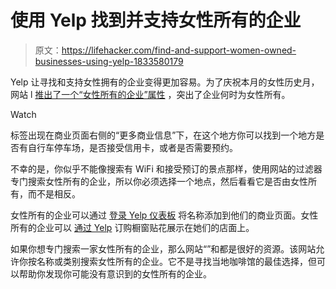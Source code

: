 # 使用 Yelp 找到并支持女性所有的企业

> 原文：<https://lifehacker.com/find-and-support-women-owned-businesses-using-yelp-1833580179>

Yelp 让寻找和支持女性拥有的企业变得更加容易。为了庆祝本月的女性历史月，网站 l [推出了一个“女性所有的企业”属性](https://www.yelpblog.com/2019/03/yelp-celebrates-womens-history-month) ，突出了企业何时为女性所有。

Watch

标签出现在商业页面右侧的“更多商业信息”下，在这个地方你可以找到一个地方是否有自行车停车场，是否接受信用卡，或者是否需要预约。

不幸的是，你似乎不能像搜索有 WiFi 和接受预订的景点那样，使用网站的过滤器专门搜索女性所有的企业，所以你必须选择一个地点，然后看看它是否由女性所有，而不是相反。

女性所有的企业可以通过 [登录 Yelp 仪表板](https://biz.yelp.com/) 将名称添加到他们的商业页面。女性所有的企业可以 [通过 Yelp](https://docs.google.com/forms/d/1bS5KQ-X2UlMw_Rhin51HTfBNyT6A7i4vQC1SMYRFmV0/closedform) 订购橱窗贴花展示在她们的店面上。

如果你想专门搜索一家女性所有的企业，那么网站“”和都是很好的资源。该网站允许你按名称或类别搜索女性所有的企业。它不是寻找当地咖啡馆的最佳选择，但可以帮助你发现你可能没有意识到的女性所有的企业。